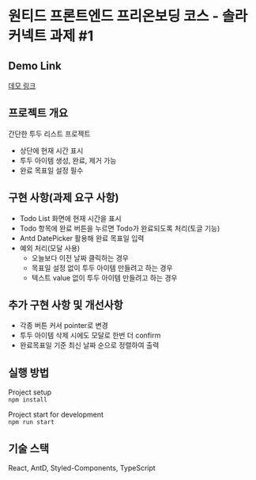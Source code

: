 # 원티드 프론트엔드 프리온보딩 코스 - 솔라커넥트 과제 #1

## Demo Link
[데모 링크](https://agitated-swanson-7ded92.netlify.app)

## 프로젝트 개요
간단한 투두 리스트 프로젝트
- 상단에 현재 시간 표시
- 투두 아이템 생성, 완료, 제거 가능
- 완료 목표일 설정 필수    
  
## 구현 사항(과제 요구 사항)
- Todo List 화면에 현재 시간을 표시
- Todo 항목에 완료 버튼을 누르면 Todo가 완료되도록 처리(토글 기능)
- Antd DatePicker 활용해 완료 목표일 입력 
- 예외 처리(모달 사용)
  - 오늘보다 이전 날짜 클릭하는 경우
  - 목표일 설정 없이 투두 아이템 만들려고 하는 경우
  - 텍스트 value 없이 투두 아이템 만들려고 하는 경우

## 추가 구현 사항 및 개선사항
- 각종 버튼 커서 pointer로 변경
- 투두 아이템 삭제 시에도 모달로 한번 더 confirm
- 완료목표일 기준 최신 날짜 순으로 정렬하여 출력

## 실행 방법
Project setup   
```npm install```

Project start for development   
```npm run start```   

## 기술 스택
React, AntD, Styled-Components, TypeScript
